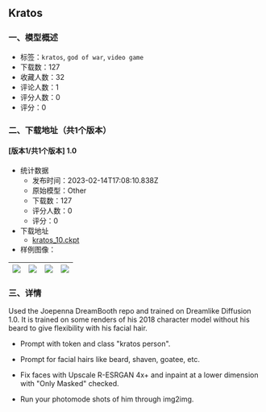 ## Kratos
### 一、模型概述

- 标签：`kratos`, `god of war`, `video game`
- 下载数：127
- 收藏人数：32
- 评论人数：1
- 评分人数：0
- 评分：0

### 二、下载地址（共1个版本）

#### [版本1/共1个版本] 1.0

- 统计数据
  - 发布时间：2023-02-14T17:08:10.838Z
  - 原始模型：Other
  - 下载数：127
  - 评分人数：0
  - 评分：0
- 下载地址
  - [kratos_10.ckpt](https://civitai.com/api/download/models/10388)
- 样例图像：

| <img src="https://image.civitai.com/xG1nkqKTMzGDvpLrqFT7WA/466196ee-9094-4649-f7db-0a861e0cb100/width=450/101332.jpeg" /> | <img src="https://image.civitai.com/xG1nkqKTMzGDvpLrqFT7WA/0fc5c877-d498-4e62-a816-d9664981ee00/width=450/101334.jpeg" /> | <img src="https://image.civitai.com/xG1nkqKTMzGDvpLrqFT7WA/38ae3180-305b-4c5b-74ea-89d443e01300/width=450/101333.jpeg" /> | <img src="https://image.civitai.com/xG1nkqKTMzGDvpLrqFT7WA/572805ad-e9f9-46c0-1240-6f18bf416c00/width=450/101710.jpeg" /> |
| ---- | ---- | ---- | ---- |


### 三、详情
<p>Used the Joepenna DreamBooth repo and trained on Dreamlike Diffusion 1.0. It is trained on some renders of his 2018 character model without his beard to give flexibility with his facial hair. </p><ul><li><p>Prompt with token and class "kratos person".</p></li><li><p>Prompt for facial hairs like beard, shaven, goatee, etc.</p></li><li><p>Fix faces with Upscale R-ESRGAN 4x+ and inpaint at a lower dimension with "Only Masked" checked.</p></li><li><p>Run your photomode shots of him through img2img.</p></li></ul>